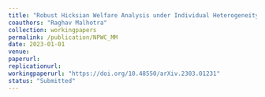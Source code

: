 ```yaml
---
title: "Robust Hicksian Welfare Analysis under Individual Heterogeneity"
coauthors: "Raghav Malhotra"
collection: workingpapers
permalink: /publication/NPWC_MM
date: 2023-01-01
venue:
paperurl:
replicationurl:
workingpaperurl: "https://doi.org/10.48550/arXiv.2303.01231"
status: "Submitted"
---
```

